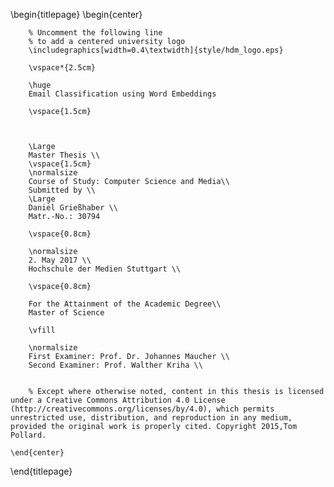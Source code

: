 <!--
This is the Latex-heavy title page.
-->

\begin{titlepage}
    \begin{center}

        % Uncomment the following line
        % to add a centered university logo
        \includegraphics[width=0.4\textwidth]{style/hdm_logo.eps}

        \vspace*{2.5cm}

        \huge
        Email Classification using Word Embeddings

        \vspace{1.5cm}



        \Large
        Master Thesis \\
        \vspace{1.5cm}
        \normalsize
        Course of Study: Computer Science and Media\\
        Submitted by \\
        \Large
        Daniel Grießhaber \\
        Matr.-No.: 30794

        \vspace{0.8cm}

        \normalsize
        2. May 2017 \\
        Hochschule der Medien Stuttgart \\

        \vspace{0.8cm}

        For the Attainment of the Academic Degree\\
        Master of Science

        \vfill

        \normalsize
        First Examiner: Prof. Dr. Johannes Maucher \\
        Second Examiner: Prof. Walther Kriha \\


        % Except where otherwise noted, content in this thesis is licensed under a Creative Commons Attribution 4.0 License (http://creativecommons.org/licenses/by/4.0), which permits unrestricted use, distribution, and reproduction in any medium, provided the original work is properly cited. Copyright 2015,Tom Pollard.

    \end{center}
\end{titlepage}
